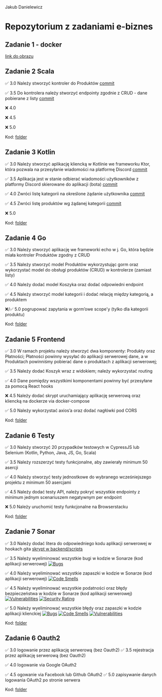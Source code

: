 Jakub Danielewicz
# Repozytorium z zadaniami e-biznes
## Zadanie 1 - docker
[link do obrazu](https://hub.docker.com/repository/docker/jakubduj/zadanie_docker)

## Zadanie 2 Scala

✅ 3.0 Należy stworzyć kontroler do Produktów [commit](https://github.com/Jakub-Danielewicz/ebiznes/tree/c55edaa407432e1bfa9b6c3d1dc0151c3530b2b0)

✅ 3.5 Do kontrolera należy stworzyć endpointy zgodnie z CRUD - dane
pobierane z listy [commit](https://github.com/Jakub-Danielewicz/ebiznes/tree/c55edaa407432e1bfa9b6c3d1dc0151c3530b2b0)

❌ 4.0 

❌ 4.5 

❌ 5.0 

Kod: [folder](https://github.com/Jakub-Danielewicz/ebiznes/tree/master/zadanie_scala)

## Zadanie 3 Kotlin

✅ 3.0 Należy stworzyć aplikację kliencką w Kotlinie we frameworku Ktor,
która pozwala na przesyłanie wiadomości na platformę Discord [commit](https://github.com/Jakub-Danielewicz/ebiznes/commit/071ecefd69e125113b1914dbe1e606c481e64b97)

✅ 3.5 Aplikacja jest w stanie odbierać wiadomości użytkowników z
platformy Discord skierowane do aplikacji (bota) [commit](https://github.com/Jakub-Danielewicz/ebiznes/commit/071ecefd69e125113b1914dbe1e606c481e64b97)

✅ 4.0 Zwróci listę kategorii na określone żądanie użytkownika [commit](https://github.com/Jakub-Danielewicz/ebiznes/commit/071ecefd69e125113b1914dbe1e606c481e64b97)

✅ 4.5 Zwróci listę produktów wg żądanej kategorii [commit](https://github.com/Jakub-Danielewicz/ebiznes/commit/071ecefd69e125113b1914dbe1e606c481e64b97)

❌ 5.0 

Kod: [folder](https://github.com/Jakub-Danielewicz/ebiznes/tree/master/zadanie_kotlin)

## Zadanie 4 Go

✅ 3.0 Należy stworzyć aplikację we frameworki echo w j. Go, która będzie miała kontroler Produktów zgodny z CRUD

✅ 3.5 Należy stworzyć model Produktów wykorzystując gorm oraz wykorzystać model do obsługi produktów (CRUD) w kontrolerze (zamiast listy)

✅ 4.0 Należy dodać model Koszyka oraz dodać odpowiedni endpoint

✅ 4.5 Należy stworzyć model kategorii i dodać relację między kategorią, a produktem

❌/✅ 5.0 pogrupować zapytania w gorm’owe scope'y (tylko dla kategorii produktu)

Kod: [folder](https://github.com/Jakub-Danielewicz/ebiznes/tree/master/zadanie_go)


## Zadanie 5 Frontend

✅ 3.0 W ramach projektu należy stworzyć dwa komponenty: Produkty oraz
Płatności; Płatności powinny wysyłać do aplikacji serwerowej dane, a w
Produktach powinniśmy pobierać dane o produktach z aplikacji
serwerowej;

✅ 3.5 Należy dodać Koszyk wraz z widokiem; należy wykorzystać routing

✅ 4.0 Dane pomiędzy wszystkimi komponentami powinny być przesyłane za
pomocą React hooks

❌ 4.5 Należy dodać skrypt uruchamiający aplikację serwerową oraz
kliencką na dockerze via docker-compose

✅ 5.0 Należy wykorzystać axios’a oraz dodać nagłówki pod CORS

Kod: [folder](https://github.com/Jakub-Danielewicz/ebiznes/tree/master/zadanie_frontend)

## Zadanie 6 Testy

✅ 3.0 Należy stworzyć 20 przypadków testowych w CypressJS lub Selenium
(Kotlin, Python, Java, JS, Go, Scala)

✅ 3.5 Należy rozszerzyć testy funkcjonalne, aby zawierały minimum 50
asercji

✅ 4.0 Należy stworzyć testy jednostkowe do wybranego wcześniejszego
projektu z minimum 50 asercjami

✅ 4.5 Należy dodać testy API, należy pokryć wszystkie endpointy z
minimum jednym scenariuszem negatywnym per endpoint

❌ 5.0 Należy uruchomić testy funkcjonalne na Browserstacku

Kod: [folder](https://github.com/Jakub-Danielewicz/ebiznes/tree/master/zadanie_cypress)

## Zadanie 7 Sonar

✅ 3.0 Należy dodać litera do odpowiedniego kodu aplikacji serwerowej w
hookach gita [skrypt w backend/scripts]([https://github.com/Jakub-Danielewicz/ebiznes/commit/071ecefd69e125113b1914dbe1e606c481e64b97](https://github.com/Jakub-Danielewicz/ebiznes/blob/master/zadanie_cypress/scripts/golanglinter.sh))

✅ 3.5 Należy wyeliminować wszystkie bugi w kodzie w Sonarze (kod
aplikacji serwerowej)  [![Bugs](https://sonarcloud.io/api/project_badges/measure?project=danielewicz_jakub_danielewicz&metric=bugs)](https://sonarcloud.io/summary/new_code?id=danielewicz_jakub_danielewicz)

✅ 4.0 Należy wyeliminować wszystkie zapaszki w kodzie w Sonarze (kod
aplikacji serwerowej) [![Code Smells](https://sonarcloud.io/api/project_badges/measure?project=danielewicz_jakub_danielewicz&metric=code_smells)](https://sonarcloud.io/summary/new_code?id=danielewicz_jakub_danielewicz)

✅ 4.5 Należy wyeliminować wszystkie podatności oraz błędy bezpieczeństwa
w kodzie w Sonarze (kod aplikacji serwerowej) [![Vulnerabilities](https://sonarcloud.io/api/project_badges/measure?project=danielewicz_jakub_danielewicz&metric=vulnerabilities)](https://sonarcloud.io/summary/new_code?id=danielewicz_jakub_danielewicz) [![Security Rating](https://sonarcloud.io/api/project_badges/measure?project=danielewicz_jakub_danielewicz&metric=security_rating)](https://sonarcloud.io/summary/new_code?id=danielewicz_jakub_danielewicz)

✅ 5.0 Należy wyeliminować wszystkie błędy oraz zapaszki w kodzie 
aplikacji klienckiej  [![Bugs](https://sonarcloud.io/api/project_badges/measure?project=Jakub_Danielewicz&metric=bugs)](https://sonarcloud.io/summary/new_code?id=Jakub_Danielewicz) [![Code Smells](https://sonarcloud.io/api/project_badges/measure?project=Jakub_Danielewicz&metric=code_smells)](https://sonarcloud.io/summary/new_code?id=Jakub_Danielewicz) [![Vulnerabilities](https://sonarcloud.io/api/project_badges/measure?project=Jakub_Danielewicz&metric=vulnerabilities)](https://sonarcloud.io/summary/new_code?id=Jakub_Danielewicz)

Kod: [folder](https://github.com/Jakub-Danielewicz/ebiznes/tree/master/zadanie_cypress)

## Zadanie 6 Oauth2

✅ 3.0 logowanie przez aplikację serwerową (bez Oauth2)
✅ 3.5 rejestracja przez aplikację serwerową (bez Oauth2)

✅ 4.0 logowanie via Google OAuth2

✅ 4.5 ogowanie via Facebook lub Github OAuth2
✅ 5.0 zapisywanie danych logowania OAuth2 po stronie serwera

Kod: [folder](https://github.com/Jakub-Danielewicz/ebiznes/tree/master/zadanie_oauth2)

